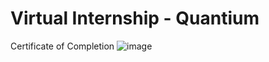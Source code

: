 # Virtual Internship - Quantium
Certificate of Completion
![image](https://github.com/user-attachments/assets/6c6b4b46-938d-4946-813a-6a668ac30197)
